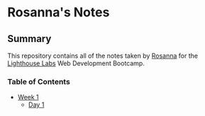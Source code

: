 # Rosanna's Notes

## Summary 

This repository contains all of the notes taken by [Rosanna](https://github.com/rosanna-zs) for the [Lighthouse Labs](https://www.lighthouselabs.ca/) Web Development Bootcamp.

### Table of Contents
* [Week 1](/week_1)
  * [Day 1](/week_1/Day_1)
